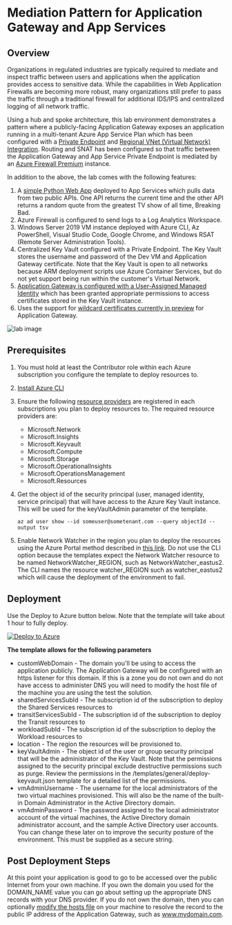 # Mediation Pattern for Application Gateway and App Services

## Overview
Organizations in regulated industries are typically required to mediate and inspect traffic between users and applications when the application provides access to sensitive data. While the capabilities in Web Application Firewalls are becoming more robust, many organizations still prefer to pass the traffic through a traditional firewall for additional IDS/IPS and centralized logging of all network traffic.

Using a hub and spoke architecture, this lab environment demonstrates a pattern where a publicly-facing Application Gateway exposes an application running in a multi-tenant Azure App Service Plan which has been configured with a [Private Endpoint](https://docs.microsoft.com/en-us/azure/private-link/private-endpoint-overview) and [Regional VNet (Virtual Network) Integration](https://docs.microsoft.com/en-us/azure/app-service/web-sites-integrate-with-vnet#regional-vnet-integration). Routing and SNAT has been configured so that traffic between the Application Gateway and App Service Private Endpoint is mediated by an [Azure Firewall Premium](https://docs.microsoft.com/en-us/azure/firewall/premium-features) instance.

In addition to the above, the lab comes with the following features:

1. A [simple Python Web App](https://github.com/mattfeltonma/python-sample-web-app) deployed to App Services which pulls data from two public APIs. One API returns the current time and the other API returns a random quote from the greatest TV show of all time, Breaking Bad.
2. Azure Firewall is configured to send logs to a Log Analytics Workspace.
3. Windows Server 2019 VM instance deployed with Azure CLI, Az PowerShell, Visual Studio Code, Google Chrome, and Windows RSAT (Remote Server Administration Tools).
4. Centralized Key Vault configured with a Private Endpoint. The Key Vault stores the username and password of the Dev VM and Application Gateway certificate. Note that the Key Vault is open to all networks because ARM deployment scripts use Azure Container Services, but do not yet support being run within the customer's Virtual Network.
5. [Application Gateway is configured with a User-Assigned Managed Identity](https://docs.microsoft.com/en-us/azure/application-gateway/key-vault-certs) which has been granted appropriate permissions to access certificates stored in the Key Vault instance.
7. Uses the support for [wildcard certificates currently in preview](https://docs.microsoft.com/en-us/azure/application-gateway/multiple-site-overview#wildcard-host-names-in-listener-preview) for Application Gateway.

![lab image](https://github.com/mattfeltonma/azure-labs/blob/master/app-gw-app-service-pe/images/lab.png)

## Prerequisites
1. You must hold at least the Contributor role within each Azure subscription you configure the template to deploy resources to. 

2. [Install Azure CLI](https://docs.microsoft.com/en-us/cli/azure/install-azure-cli)

3. Ensure the following [resource providers](https://docs.microsoft.com/en-us/azure/azure-resource-manager/management/resource-providers-and-types) are registered in each subscriptions you plan to deploy resources to. The required resource providers are:

    * Microsoft.Network
    * Microsoft.Insights
    * Microsoft.Keyvault
    * Microsoft.Compute
    * Microsoft.Storage
    * Microsoft.OperationalInsights
    * Microsoft.OperationsManagement
    * Microsoft.Resources
    
4. Get the object id of the security principal (user, managed identity, service principal) that will have access to the Azure Key Vault instance. This will be used for the keyVaultAdmin parameter of the template.

    `az ad user show --id someuser@sometenant.com --query objectId --output tsv`

5. Enable Network Watcher in the region you plan to deploy the resources using the Azure Portal method described in [this link](https://docs.microsoft.com/en-us/azure/network-watcher/network-watcher-create#create-a-network-watcher-in-the-portal). Do not use the CLI option because the templates expect the Network Watcher resource to be named NetworkWatcher_REGION, such as NetworkWatcher_eastus2. The CLI names the resource watcher_REGION such as watcher_eastus2 which will cause the deployment of the environment to fail.

## Deployment
Use the Deploy to Azure button below. Note that the template will take about 1 hour to fully deploy. 

[![Deploy to Azure](https://aka.ms/deploytoazurebutton)](https://portal.azure.com/#create/Microsoft.Template/uri/https%3A%2F%2Fraw.githubusercontent.com%2Fmattfeltonma%2Fazure-labs%2Fmaster%2Fapp-gw-app-service-pe%2Fazuredeploy.json)

**The template allows for the following parameters**
* customWebDomain - The domain you'll be using to access the application publicly. The Application Gateway will be configured with an https listener for this domain. If this is a zone you do not own and do not have access to administer DNS you will need to modify the host file of the machine you are using the test the solution.
* sharedServicesSubId - The subscription id of the subscription to deploy the Shared Services resources to
* transitServicesSubId - The subscription id of the subscription to deploy the Transit resources to
* workloadSubId - The subscription id of the subscription to deploy the Workload resources to 
* location - The region the resources will be provisioned to.
* keyVaultAdmin - The object id of the user or group security principal that will be the administrator of the Key Vault. Note that the permissions assigned to the security principal exclude destructive permissions such as purge. Review the permissions in the /templates/general/deploy-keyvault.json template for a detailed list of the permissions.
* vmAdminUsername - The username for the local administrators of the two virtual machines provisioned. This will also be the name of the built-in Domain Administrator in the Active Directory domain.
* vmAdminPassword - The password assigned to the local administrator account of the virtual machines, the Active Directory domain administrator account, and the sample Active Directory user accounts. You can change these later on to improve the security posture of the environment. This must be supplied as a secure string.

## Post Deployment Steps

At this point your application is good to go to be accessed over the public Internet from your own machine. If you own the domain you used for the DOMAIN_NAME value you can go about setting up the appropriate DNS records with your DNS provider. If you do not own the domain, then you can optionally [modify the hosts file](https://www.groovypost.com/howto/edit-hosts-file-windows-10/) on your machine to resolve the record to the public IP address of the Application Gateway, such as www.mydomain.com.


